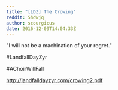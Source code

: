 ```yaml
---
title: "[LDZ] The Crowing"
reddit: 5hdwjq
author: scourgicus
date: 2016-12-09T14:04:33Z
---
```


"I will not be a machination of your regret."

 #LandfallDayZyr

 #AChoirWillFall

http://landfalldayzyr.com/crowing2.pdf

